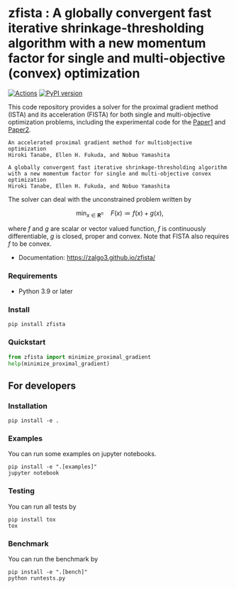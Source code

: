 # zfista : A globally convergent fast iterative shrinkage-thresholding algorithm with a new momentum factor for single and multi-objective (convex) optimization

[![Actions](https://github.com/zalgo3/zfista/actions/workflows/actions.yaml/badge.svg)](https://github.com/zalgo3/zfista/actions/workflows/actions.yaml)
[![PyPI version](https://badge.fury.io/py/zfista.svg)](https://badge.fury.io/py/zfista)

This code repository provides a solver for the proximal gradient method (ISTA) and its acceleration (FISTA) for both single and multi-objective optimization problems, including the experimental code for the [Paper1](https://arxiv.org/abs/2202.10994 "An accelerated proximal gradient method for multiobjective optimization") and [Paper2](https://arxiv.org/abs/2205.05262 "A globally convergent fast iterative shrinkage-thresholding algorithm with a new momentum factor for single and multi-objective convex optimization").

```txt:Paper1
An accelerated proximal gradient method for multiobjective optimization
Hiroki Tanabe, Ellen H. Fukuda, and Nobuo Yamashita
```

```txt:Paper2
A globally convergent fast iterative shrinkage-thresholding algorithm with a new momentum factor for single and multi-objective convex optimization
Hiroki Tanabe, Ellen H. Fukuda, and Nobuo Yamashita
```

The solver can deal with the unconstrained problem written by

$$
\min_{x \in \mathbf{R}^n} \quad F(x) \coloneqq f(x) + g(x),
$$

where $f$ and $g$ are scalar or vector valued function, $f$ is continuously differentiable, $g$ is closed, proper and convex.
Note that FISTA also requires $f$ to be convex.

- Documentation: https://zalgo3.github.io/zfista/

### Requirements
- Python 3.9 or later

### Install
```Shell
pip install zfista
```

### Quickstart
```python
from zfista import minimize_proximal_gradient
help(minimize_proximal_gradient)
```

## For developers

### Installation
```Shell
pip install -e .
```

### Examples
You can run some examples on jupyter notebooks.
```Shell
pip install -e ".[examples]"
jupyter notebook
```

### Testing
You can run all tests by
```Shell
pip install tox
tox
```

### Benchmark
You can run the benchmark by
```Shell
pip install -e ".[bench]"
python runtests.py
```
